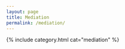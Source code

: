 ```yaml
---
layout: page
title: Mediation
permalink: /mediation/
---
```


{% include category.html cat="mediation"  %}
